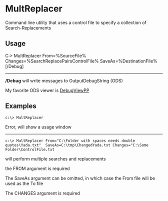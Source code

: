 # MultReplacer
Command line utility that uses a control file to specify a collection of Search-Replacements


Usage
------
C:\> MultReplacer From=%SourceFile% Changes=%SearchReplacePairsControlFile% SaveAs=%DestinationFile% [/Debug]

---
**/Debug**
will write messages to OutputDebugString (ODS)

My favorite ODS viewer is [DebugViewPP](https://github.com/CobaltFusion/DebugViewPP)

Examples
---------
```c:\> MultReplacer```

Error, will show a usage window

---



```c:\> MultReplacer From="C:\Folder with spaces needs double quotes\Yada.txt"  SaveAs=C:\tmp\ChangedYada.txt Changes="C:\Some Folder\ControlFile.txt```

will perform multiple searches and replacements

the FROM argument is required

The SaveAs argument can be omitted, 
   in which case the From file will be used as the To file

The CHANGES argument is required

